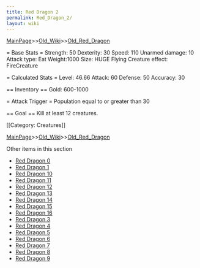 ```yaml
---
title: Red Dragon 2
permalink: Red_Dragon_2/
layout: wiki
---
```


[MainPage](/keeperrl_wiki/ "wikilink")>>[Old_Wiki](/keeperrl_wiki/Old_Wiki "wikilink")>>[Old_Red_Dragon](/keeperrl_wiki/Old_Red_Dragon "wikilink")

= Base Stats =
 Strength: 50
 Dexterity: 30
 Speed: 110
 Unarmed damage: 10
 Attack type: Eat
 Weight:1000
 Size: HUGE
 Flying
 Creature effect: FireCreature

= Calculated Stats =
 Level: 46.66
 Attack: 60
 Defense: 50
 Accuracy: 30

== Inventory ==
 Gold: 600-1000

= Attack Trigger =
 Population equal to or greater than 30

== Goal ==
 Kill at least 12 creatures.

[[Category: Creatures]]

[MainPage](/keeperrl_wiki/ "wikilink")>>[Old_Wiki](/keeperrl_wiki/Old_Wiki "wikilink")>>[Old_Red_Dragon](/keeperrl_wiki/Old_Red_Dragon "wikilink")

Other items in this section
-    [Red Dragon 0](/keeperrl_wiki/Red_Dragon_0 "wikilink")
-    [Red Dragon 1](/keeperrl_wiki/Red_Dragon_1 "wikilink")
-    [Red Dragon 10](/keeperrl_wiki/Red_Dragon_10 "wikilink")
-    [Red Dragon 11](/keeperrl_wiki/Red_Dragon_11 "wikilink")
-    [Red Dragon 12](/keeperrl_wiki/Red_Dragon_12 "wikilink")
-    [Red Dragon 13](/keeperrl_wiki/Red_Dragon_13 "wikilink")
-    [Red Dragon 14](/keeperrl_wiki/Red_Dragon_14 "wikilink")
-    [Red Dragon 15](/keeperrl_wiki/Red_Dragon_15 "wikilink")
-    [Red Dragon 16](/keeperrl_wiki/Red_Dragon_16 "wikilink")
-    [Red Dragon 3](/keeperrl_wiki/Red_Dragon_3 "wikilink")
-    [Red Dragon 4](/keeperrl_wiki/Red_Dragon_4 "wikilink")
-    [Red Dragon 5](/keeperrl_wiki/Red_Dragon_5 "wikilink")
-    [Red Dragon 6](/keeperrl_wiki/Red_Dragon_6 "wikilink")
-    [Red Dragon 7](/keeperrl_wiki/Red_Dragon_7 "wikilink")
-    [Red Dragon 8](/keeperrl_wiki/Red_Dragon_8 "wikilink")
-    [Red Dragon 9](/keeperrl_wiki/Red_Dragon_9 "wikilink")
